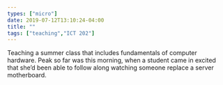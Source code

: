 ```yaml
---
types: ["micro"]
date: 2019-07-12T13:10:24-04:00
title: ""
tags: ["teaching","ICT 202"]
---
```

Teaching a summer class that includes fundamentals of computer hardware. Peak so far was this morning, when a student came in excited that she’d been able to follow along watching someone replace a server motherboard.
